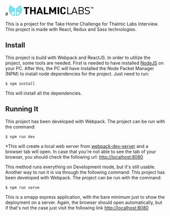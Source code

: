 #![Thalmic Labs Take Home Challenge](/src/images/thlabsblack.jpg?raw-true)

This is a project for the Take Home Challenge for Thalmic Labs Interview. This project is made with React, Redux and Sass technologies.


## Install

This project is build with Webpack and ReactJS. In order to utilize the project, some tools are needed. First is needed to have installed [NodeJS](https://nodejs.org/en/) on your PC. After this, the PC will have installed the Node Packet Manager (NPM) to install node dependencies for the project. Just need to run:
```
$ npm install
```
This will install all the dependencies.

## Running It
This project has been developed with Webpack. The project can be run with the command:
```
$ npm run dev
```
*This will create a local web server from [webpack-dev-server](https://github.com/webpack/webpack-dev-server) and a browser tab will open. In case that you're not able to see the tab of your browser, you should check the following url:
[http://localhost:8080](http://localhost:8080)

This method runs everything on Development mode, but it's still usable. Another way to run it is via through the following command:
This project has been developed with Webpack. The project can be run with the command:
```
$ npm run serve
```
This is a smapp express application, with the bare minimum just to show the deployment on a server. Again, the browser should open automatically, but if that's not the case just visit the following link
[http://localhost:8080](http://localhost:8080)


